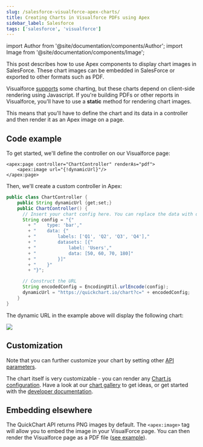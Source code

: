 ```yaml
---
slug: /salesforce-visualforce-apex-charts/
title: Creating Charts in Visualforce PDFs using Apex
sidebar_label: Salesforce
tags: ['salesforce', 'visualforce']
---
```


import Author from '@site/documentation/components/Author';
import Image from '@site/documentation/components/Image';

This post describes how to use Apex components to display chart images in SalesForce. These chart images can be embedded in SalesForce or exported to other formats such as PDF.

Visualforce [supports](https://developer.salesforce.com/docs/atlas.en-us.pages.meta/pages/pages_charting.htm) some charting, but these charts depend on client-side rendering using Javascript. If you're building PDFs or other reports in Visualforce, you'll have to use a **static** method for rendering chart images.

This means that you'll have to define the chart and its data in a controller and then render it as an Apex image on a page.

## Code example

To get started, we'll define the controller on our Visualforce page:

```
<apex:page controller="ChartController" renderAs="pdf">
    <apex:image url="{!dynamicUrl}"/>
</apex:page>
```

Then, we'll create a custom controller in Apex:

```java
public class ChartController {
    public String dynamicUrl {get;set;}
    public ChartController() {
      // Insert your chart config here. You can replace the data with dynamic values.
      String config = "{"
        + "    type: 'bar',"
        + "    data: {"
        + "        labels: ['Q1', 'Q2', 'Q3', 'Q4'],"
        + "        datasets: [{"
        + "            label: 'Users',"
        + "            data: [50, 60, 70, 180]"
        + "        }]"
        + "    }"
        + "}";

      // Construct the URL
      String encodedConfig = EncodingUtil.urlEncode(config);
      dynamicUrl = "https://quickchart.io/chart?c=" + encodedConfig;
    }
}
```

The dynamic URL in the example above will display the following chart:

<Image maxWidth={600} caption="Chart image rendered in Salesforce via Apex component" src="https://quickchart.io/chart?c=%7B%0A%20%20type%3A%20%27bar%27%2C%0A%20%20data%3A%20%7B%0A%20%20%20%20labels%3A%20%5B%27Q1%27%2C%20%27Q2%27%2C%20%27Q3%27%2C%20%27Q4%27%5D%2C%0A%20%20%20%20datasets%3A%20%5B%7B%0A%20%20%20%20%20%20label%3A%20%27Users%27%2C%0A%20%20%20%20%20%20data%3A%20%5B50%2C%2060%2C%2070%2C%20180%5D%0A%20%20%20%20%7D%5D%0A%20%20%7D%0A%7D%0A" />

## Customization

Note that you can further customize your chart by setting other [API parameters](/documentation/usage/parameters/).

The chart itself is very customizable - you can render any [Chart.js configuration](https://www.chartjs.org/docs/2.9.4/getting-started/). Have a look at our [chart gallery](https://quickchart.io/gallery/) to get ideas, or get started with the [developer documentation](/documentation/).

## Embedding elsewhere

The QuickChart API returns PNG images by default. The `<apex:image>` tag will allow you to embed the image in your VisualForce page. You can then render the Visualforce page as a PDF file ([see example](https://developer.salesforce.com/docs/atlas.en-us.pages.meta/pages/pages_output_pdf_renderas.htm)).

<Author />
